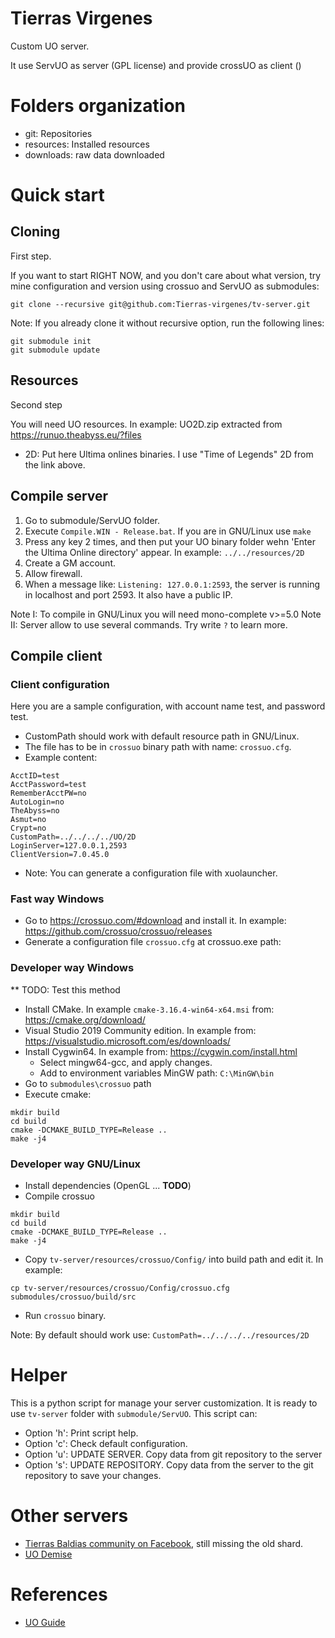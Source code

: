 # Tierras Virgenes

Custom UO server.

It use ServUO as server (GPL license) and provide crossUO as client () 

# Folders organization

* git: Repositories
* resources: Installed resources
* downloads: raw data downloaded

# Quick start

## Cloning

First step.

If you want to start RIGHT NOW, and you don't care about what version, try mine configuration and version using crossuo and ServUO as submodules:

```
git clone --recursive git@github.com:Tierras-virgenes/tv-server.git
```

Note: If you already clone it without recursive option, run the following lines:

```
git submodule init
git submodule update
```

## Resources

Second step

You will need UO resources. In example: UO2D.zip extracted from https://runuo.theabyss.eu/?files

* 2D: Put here Ultima onlines binaries. I use "Time of Legends" 2D from the link above.

## Compile server

1. Go to submodule/ServUO folder.
2. Execute `Compile.WIN - Release.bat`. If you are in GNU/Linux use `make`
3. Press any key 2 times, and then put your UO binary folder wehn 'Enter the Ultima Online directory' appear. In example: `../../resources/2D`
4. Create a GM account.
5. Allow firewall.
6. When a message like: `Listening: 127.0.0.1:2593`, the server is running in localhost and port 2593. It also have a public IP.

Note I: To compile in GNU/Linux you will need mono-complete v>=5.0
Note II: Server allow to use several commands. Try write `?` to learn more.

## Compile client

### Client configuration

Here you are a sample configuration, with account name test, and password test.  

* CustomPath should work with default resource path in GNU/Linux.
* The file has to be in `crossuo` binary path with name: `crossuo.cfg`.
* Example content:

```
AcctID=test
AcctPassword=test
RememberAcctPW=no
AutoLogin=no
TheAbyss=no
Asmut=no
Crypt=no
CustomPath=../../../../UO/2D
LoginServer=127.0.0.1,2593
ClientVersion=7.0.45.0
```

* Note: You can generate a configuration file with xuolauncher.

### Fast way Windows

* Go to https://crossuo.com/#download and install it. In example: https://github.com/crossuo/crossuo/releases
* Generate a configuration file `crossuo.cfg` at crossuo.exe path:

### Developer way Windows

** TODO: Test this method

* Install CMake. In example `cmake-3.16.4-win64-x64.msi` from: https://cmake.org/download/
* Visual Studio 2019 Community edition. In example from: https://visualstudio.microsoft.com/es/downloads/
* Install Cygwin64. In example from: https://cygwin.com/install.html
    * Select mingw64-gcc, and apply changes.
    * Add to environment variables MinGW path: `C:\MinGW\bin`
* Go to `submodules\crossuo` path
* Execute cmake:

```
mkdir build
cd build
cmake -DCMAKE_BUILD_TYPE=Release ..
make -j4
```

### Developer way GNU/Linux

* Install dependencies (OpenGL ... **TODO**)
* Compile crossuo
```
mkdir build
cd build
cmake -DCMAKE_BUILD_TYPE=Release ..
make -j4
```
* Copy `tv-server/resources/crossuo/Config/` into build path and edit it. In example: 
```
cp tv-server/resources/crossuo/Config/crossuo.cfg submodules/crossuo/build/src
```
* Run `crossuo` binary.

Note: By default should work use: `CustomPath=../../../../resources/2D`

# Helper

This is a python script for manage your server customization. It is ready to use `tv-server` folder with `submodule/ServUO`. This script can:

* Option 'h': Print script help.
* Option 'c': Check default configuration.
* Option 'u': UPDATE SERVER. Copy data from git repository to the server
* Option 's': UPDATE REPOSITORY. Copy data from the server to the git repository to save your changes.

# Other servers

* [Tierras Baldias community on Facebook](https://www.facebook.com/TierrasBaldiasUO), still missing the old shard.
* [UO Demise](https://www.uogdemise.com/)

# References

* [UO Guide](http://www.uoguide.com/Main_Page)